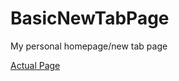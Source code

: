 # BasicNewTabPage
My personal homepage/new tab page

<a href="https://souldj673.github.io/BasicNewTabPage/home.html">Actual Page</a>
